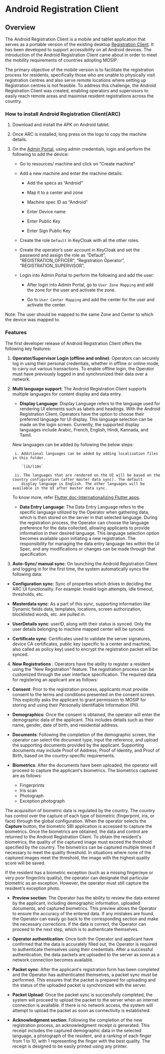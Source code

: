 # Android Registration Client

## Overview

The Android Registration Client is a mobile and tablet application that serves as a portable version of the existing desktop [Registration Client](https://docs.mosip.io/1.2.0/modules/registration-client). It has been developed to support accessibility on all Android devices. The introduction of the Android Registration Client came about in order to meet the mobility requirements of countries adopting MOSIP. 

The primary objective of the mobile version is to facilitate the registration process for residents, specifically those who are unable to physically visit registration centres and also serve remote locations where setting up Registration centres is not feasible. To address this challenge, the Android Registration Client was created, enabling operators and supervisors to easily reach remote areas and maximise resident registrations across the country.

### How to install Android Registration Client(ARC)

1. Download and install the APK on Android tablet.

2. Once ARC is installed, long press on the logo to copy the machine details.

3. On the [Admin Portal](https://docs.mosip.io/1.2.0/modules/administration/admin-portal-user-guide), using admin credentials, login and perform the following to add the device:

    * Go to resources/ machine and click on “Create machine”

    * Add a new machine and enter the machine details:

      * Add the specs as “Android”

      * Map it to a center and zone

      * Machine spec ID as “Android”

      * Enter Device name

      * Enter Public Key

      * Enter Sign Public Key

   * Create the role `Default` in KeyCloak with all the other roles.

   * Create the operator’s user account in KeyCloak and set the password and assign the role as “Default”, “REGISTRATION_OFFICER”, 
     “Registration Operator”, “REGISTRATION_SUPERVISOR”, 

   * Login into Admin Portal to perform the following and add the user:

      * After login into Admin Portal, go to `User Zone Mapping` and add the zone for the user and activate the zone.

      * Go to `User Center Mapping` and add the center for the user and activate the center.

Note: The user should be mapped to the same Zone and Center to which the device was mapped to.


### Features

The first developer release of Android Registration Client offers the following key features:

1. **Operator/Supervisor Login (offline and online)**: Operators can securely log in using their personal credentials, whether in offline or online mode, to carry out various transactions. To enable offline login, the Operator must have previously logged in and synchronized their data over a network.

2. **Multi language support**: The Android Registration Client supports multiple languages for content display and data entry.

     * **Display Language**: Display Language refers to the language used for rendering UI elements such as labels and headings. With 
        the Android Registration Client, Operators have the option to choose their preferred language for UI display. This language 
        selection can be made on the login screen. Currently, the supported display languages include Arabic, French, English, Hindi, 
         Kannada, and Tamil.

      New languages can be added by following the below steps:

        i. Additional languages can be added by adding localisation files in this folder. 

           `lib/l10n`
  
        ii. The languages that are rendered on the UI will be based on the country configuration (after master data sync). The default 
           display language is English. The other languages will be available in the UI after master data sync.
   
      To know more, refer [Flutter doc-Internationalizing Flutter apps](https://docs.flutter.dev/ui/accessibility-and-localization/internationalization).
   
   * **Data Entry Language**: The Data Entry Language refers to the specific language utilized by the Operator when gathering data, 
      which is then stored on the server in that selected language. During the registration process, the Operator can choose the 
      language preference for the data collected, allowing applicants to provide information in their desired language. This language 
      selection option becomes available upon initiating a new registration. The responsibility for managing the data entry language 
     lies within the UI Spec, and any modifications or changes can be made through that specification.

4. **Auto-Sync/ manual sync**: On launching the Android Registration Client and logging in for the first time, the system automatically syncs the following data:

 * **Configuration sync**: Sync of properties which drives in deciding the ARC UI functionality. For example: Invalid login attempts, idle timeout, thresholds, etc.

 * **Masterdata sync**: As a part of this sync, supporting information like Dynamic fields data, templates, locations, screen authorization, blocklisted words, etc. are pulled in.

* **UserDetails sync**: userID, along with their status is synced. Only the user details belonging to machine mapped center will be synced.

 * **Certificate sync**: Certificates used to validate the server signatures, device CA certificates, public key (specific to a center and machine, also called as policy key) used to encrypt the registration packet will be synced.

  
4. **New Registrations** : Operators have the ability to register a resident using the "New Registration" feature. The registration process can be customized through the user interface specification. The required data for registering an applicant are as follows:

* **Consent**: Prior to the registration process, applicants must provide consent to the terms and conditions presented on the consent screen. This explicitly asks the applicant to grant permission to MOSIP for storing and using their Personally Identifiable Information (PII).

* **Demographics**: Once the consent is obtained, the operator will enter the demographic data of the applicant. This includes details such as their name, gender, date of birth, and residential address.

* **Documents**: Following the completion of the demographic screen, the operator can select the document type, input the reference, and upload the supporting documents provided by the applicant. Supporting documents may include Proof of Address, Proof of Identity, and Proof of Birth, based on the country-specific requirements.

* **Biometrics**: After the documents have been uploaded, the operator will proceed to capture the applicant's biometrics. The biometrics captured are as follows:

  - Fingerprints
  - Iris scan
  - Photograph
  - Exception photograph

 The acquisition of biometric data is regulated by the country. The country has control over the capture of each type of biometric 
 (fingerprint, iris, or face) through the global configuration. When the operator selects the **Capture** button, the biometric SBI 
 application is accessed to capture the biometrics. Once the biometrics are obtained, the data and control are returned to the 
 Android Registration Client. To obtain the resident's biometrics, the quality of the captured image must exceed the threshold 
 specified by the country. The biometrics can be captured multiple times if necessary to meet the quality threshold. In situations 
 where none of the captured images meet the threshold, the image with the highest quality score will be saved.

 If the resident has a biometric exception (such as a missing finger/eye or very poor finger/iris quality), the operator can
 designate that particular biometric as an exception. However, the operator must still capture the resident's exception photo.

* **Preview section**: The Operator has the ability to review the data entered by the applicant, including demographic information, uploaded documents, and captured biometrics. This preview allows the Operator to ensure the accuracy of the entered data. If any mistakes are found, the Operator can easily go back to the corresponding section and make the necessary corrections. If the data is correct, the Operator can proceed to the next step, which is to authenticate themselves.

* **Operator authentication**: Once both the Operator and applicant have confirmed that the data is accurately filled out, the Operator is required to authenticate themselves using their credentials. After a successful authentication, the data packets are uploaded to the server as soon as a network connection becomes available.

* **Packet sync**: After the applicant's registration form has been completed and the Operator has authenticated themselves, a packet sync must be performed. This ensures that the packet is prepared for uploading and the status of the uploaded packet is synchronized with the server.

* **Packet Upload**: Once the packet sync is successfully completed, the system will proceed to upload the packet to the server when an internet connection is available. If there is no network access, the system will attempt to upload the packet as soon as connectivity is established.

* **Acknowledgment section**: Following the completion of the new registration process, an acknowledgment receipt is generated. This receipt includes the captured demographic data in the selected language, a photograph of the resident, and a ranking of each finger from 1 to 10, with 1 representing the finger with the best quality. The receipt is designed to be easily printed using any printer.


